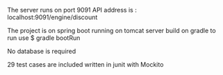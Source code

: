 The server runs on port 9091
API address is : localhost:9091/engine/discount

The project is on spring boot running on tomcat server build on gradle
to run use
$ gradle bootRun

No database is required

29 test cases are included written in junit with Mockito
